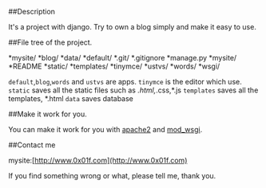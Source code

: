 ##Description

It's a project with django. Try to own a blog simply and make it easy to use.

##File tree of the project.

*mysite/
   *blog/
   *data/
   *default/
   *.git/
   *.gitignore
   *manage.py
   *mysite/
   *README
   *static/
   *templates/
   *tinymce/
   *ustvs/
   *words/
   *wsgi/
   

`default`,`blog`,`words` and `ustvs` are apps.
`tinymce` is the editor which use.
`static` saves all the static files such as *.html,*.css,*.js
`templates` saves all the templates, *.html
`data` saves database

##Make it work for you.

You can make it work for you with [apache2]() and [mod_wsgi]().

##Contact me

mysite:[http://www.0x01f.com](http://www.0x01f.com)

If you find something wrong or what, please tell me, thank you.

